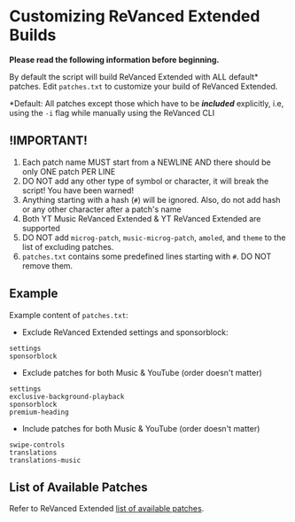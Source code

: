 # Customizing ReVanced Extended Builds

**Please read the following information before beginning.**

By default the script will build ReVanced Extended with ALL default* patches. Edit `patches.txt` to customize your build of ReVanced Extended.

*Default: All patches except those which have to be ***included*** explicitly, i.e, using the `-i` flag while manually using the ReVanced CLI

## !IMPORTANT!
1. Each patch name MUST start from a NEWLINE AND there should be only ONE patch PER LINE
2. DO NOT add any other type of symbol or character, it will break the script! You have been warned!
3. Anything starting with a hash (`#`) will be ignored. Also, do not add hash or any other character after a patch's name
4. Both YT Music ReVanced Extended & YT ReVanced Extended are supported
5. DO NOT add `microg-patch`, `music-microg-patch`, `amoled`, and `theme` to the list of excluding patches.
6. `patches.txt` contains some predefined lines starting with `#`. DO NOT remove them.

## Example
Example content of `patches.txt`:

- Exclude ReVanced Extended settings and sponsorblock:
```
settings
sponsorblock
```

- Exclude patches for both Music & YouTube (order doesn't matter)
```
settings
exclusive-background-playback
sponsorblock
premium-heading
```

- Include patches for both Music & YouTube (order doesn't matter)
```
swipe-controls
translations
translations-music
```

## List of Available Patches

Refer to ReVanced Extended [list of available patches](https://github.com/inotia00/revanced-patches/tree/revanced-extended).
